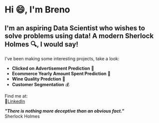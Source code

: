 # Hi 😄, I'm Breno
## I'm an aspiring  Data Scientist who wishes to solve problems using data! A modern Sherlock Holmes 🔍, I would say!
I've been making some interesting projects, take a look:
* __Clicked on Advertisement Prediction__ 📣
* __Ecommerce Yearly Amount Spent Prediction__ 🤑
* __Wine Quality Predction__ 🍷
* __Customer Segmentation__ 💰


Find me at:  
🔵[LinkedIn](https://www.linkedin.com/in/breno-marcolino/)


**_"There is nothing more deceptive than an obvious fact."_**  
Sherlock Holmes
